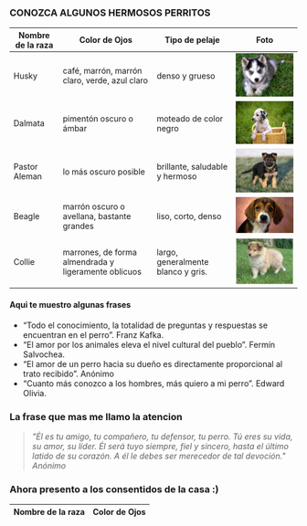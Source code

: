### CONOZCA ALGUNOS HERMOSOS PERRITOS 

| Nombre de la raza | Color de Ojos |Tipo de pelaje |Foto
|------------------- | ---------------- |------------ |-----------------
| Husky | café, marrón, marrón claro, verde, azul claro | denso y grueso| ![HUSKY](imagenes/HUSKY.png "HUSKY")
| Dalmata | pimentón oscuro o ámbar |moteado de color negro| ![dalmata](imagenes/dalmata.png "dalmata")
| Pastor Aleman |lo más oscuro posible | brillante, saludable y hermoso| ![aleman](imagenes/aleman.png "aleman")
| Beagle | marrón oscuro o avellana, bastante grandes |liso, corto, denso| ![Beagle](imagenes/Beagle.png "Beagle")
| Collie | marrones, de forma almendrada y ligeramente oblicuos |  largo, generalmente blanco y gris.| ![cornelio](imagenes/cornelio.png "cornelio")

#### Aqui te muestro algunas frases 

* “Todo el conocimiento, la totalidad de preguntas y respuestas se encuentran en el perro”.
Franz Kafka.
* “El amor por los animales eleva el nivel cultural del pueblo”.
Fermín Salvochea.
* “El amor de un perro hacia su dueño es directamente proporcional al trato recibido”.
Anónimo
* “Cuanto más conozco a los hombres, más quiero a mi perro”.
Edward Olivia.

### La frase que mas me llamo la atencion 
> _"Él es tu amigo, tu compañero, tu defensor, tu perro. Tú eres su vida, su amor, su líder. Él será tuyo siempre, fiel y sincero, hasta el último latido de su corazón. A él le debes ser merecedor de tal devoción."
Anónimo_

### Ahora presento a los consentidos de la casa :) 
| Nombre de la raza | Color de Ojos |
|------------------- | ---------------- 

